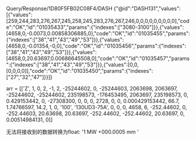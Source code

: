 Query/Response/1D80F5FB02C08F4/DASH {"@id":"DASH131","values":[{"values":[259,244,283,276,267,245,258,245,283,276,267,246,0,0,0,0,0,0,0,0,0],"code":"OK","id":"01035433","params":{"indexes":["3080-3100"]}},{"values":[4658,0,-0.0073,0.00858306885,0],"code":"OK","id":"01035455","params":{"indexes":["38","41","43","49","53"]}},{"values":[4658,0,-0.01354,-0,0],"code":"OK","id":"01035456","params":{"indexes":["38","41","43","49","53"]}},{"values":[4658,0,20.63697,0.00686645508,0],"code":"OK","id":"01035457","params":{"indexes":["38","41","43","49","53"]}},{"values":[0,0,[0,0,0,0]],"code":"OK","id":"01035450","params":{"indexes":["27","32","47"]}}]}


arr = [['Z', 1, 0, 2, -1, 2, 
        -25244602, 0, -25244603, 2063698, 2063697, 
        -25244602, -25244602, 235198573, -176453495, 2063697, 
        235198573, 0, 0.429153442, 0, -27308300, 
        0, 0, 0, 2728, 0, 
        0, 0.000429153442, 66.7, 1.74766597, 14.2, 
        1, 0, '100', '130UD3-75A', 0, 
        0, 0, 4658, 6, -252.44602, 
        0, -252.44603, 20.63698, 20.63697, -252.44602, 
        -252.44602, 20.63697, 0, 0.00514984131, 0]]

无法将接收到的数据转换为float: '1 MW +000.0005 mm
'
